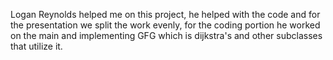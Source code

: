 Logan Reynolds helped me on this project, he helped with the code and for the presentation we split the work evenly, for the coding portion he worked on the main and implementing GFG which is dijkstra's and other subclasses that utilize it.
